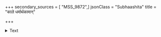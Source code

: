 +++
secondary_sources = [ "MSS_9872",]
jsonClass = "Subhaashita"
title = "काले धर्मार्थकामान्"

+++

<details><summary>Text</summary>

काले धर्मार्थकामान् यः संमन्त्र्य सचिवैः सह।  
निषेवेतात्मवांल्लोके न स व्यसनमाप्नुयात्॥
</details>
